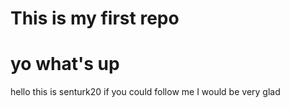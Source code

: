 # This is my first repo 
# yo what's up 
hello this is senturk20 
if you could follow me I would be very glad 
